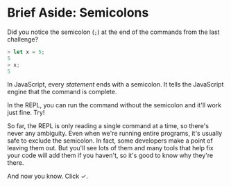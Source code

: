 # Brief Aside: Semicolons

Did you notice the semicolon (`;`) at the end of the commands from the last
challenge?

```javascript
> let x = 5;
5
> x;
5
```

In JavaScript, every _statement_ ends with a semicolon. It tells the JavaScript
engine that the command is complete.

In the REPL, you can run the command without the semicolon and it'll work just
fine. Try!

So far, the REPL is only reading a single command at a time, so there's never
any ambiguity. Even when we're running entire programs, it's usually safe
to exclude the semicolon. In fact, some developers make a point of leaving them out.
But you'll see lots of them and many tools that help fix your code will add them
if you haven't, so it's good to know why they're there.

And now you know. Click ✓.

